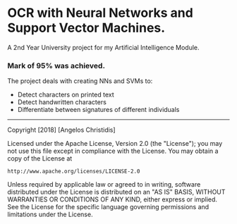 # OCR with Neural Networks and Support Vector Machines.

A 2nd Year University project for my Artificial Intelligence Module. 
### Mark of 95% was achieved.

The project deals with creating NNs and SVMs to:
- Detect characters on printed text
- Detect handwritten characters
- Differentiate between signatures of different individuals

------
Copyright [2018] [Angelos Christidis]

Licensed under the Apache License, Version 2.0 (the "License");
you may not use this file except in compliance with the License.
You may obtain a copy of the License at

    http://www.apache.org/licenses/LICENSE-2.0

Unless required by applicable law or agreed to in writing, software
distributed under the License is distributed on an "AS IS" BASIS,
WITHOUT WARRANTIES OR CONDITIONS OF ANY KIND, either express or implied.
See the License for the specific language governing permissions and
limitations under the License.
